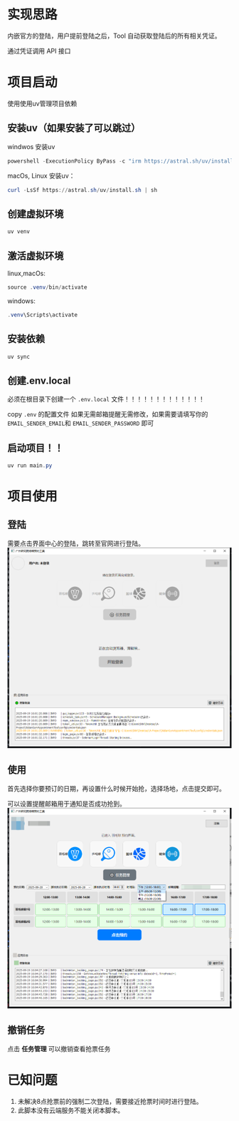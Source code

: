 # 实现思路

内嵌官方的登陆，用户提前登陆之后，Tool 自动获取登陆后的所有相关凭证。


通过凭证调用 API 接口

# 项目启动
使用使用uv管理项目依赖
## 安装uv（如果安装了可以跳过）
windwos 安装uv
```powershell
powershell -ExecutionPolicy ByPass -c "irm https://astral.sh/uv/install.ps1 | iex"
```

macOs, Linux 安装uv：
```powershell
curl -LsSf https://astral.sh/uv/install.sh | sh
```

## 创建虚拟环境

```powershell
uv venv
```

## 激活虚拟环境

linux,macOs:
```powershell
source .venv/bin/activate
```
windows:
```powershell
.venv\Scripts\activate
```

## 安装依赖

```powershell
uv sync
```
## 创建.env.local
必须在根目录下创建一个 `.env.local` 文件！！！！！！！！！！！！！

copy `.env` 的配置文件
如果无需邮箱提醒无需修改，如果需要请填写你的 `EMAIL_SENDER_EMAIL`和 `EMAIL_SENDER_PASSWORD` 即可


## 启动项目！！

```powershell
uv run main.py
```

# 项目使用
## 登陆
需要点击界面中心的登陆，跳转至官网进行登陆。 ![登陆](docs/images/login.png)

## 使用
首先选择你要预订的日期，再设置什么时候开始抢，选择场地，点击提交即可。

可以设置提醒邮箱用于通知是否成功抢到。
![使用](docs/images/select.png)

## 撤销任务
点击 **任务管理** 可以撤销查看抢票任务

# 已知问题
1. 未解决8点抢票前的强制二次登陆，需要接近抢票时间时进行登陆。
2. 此脚本没有云端服务不能关闭本脚本。
